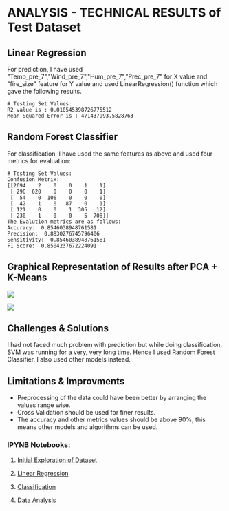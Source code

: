 # ANALYSIS - TECHNICAL RESULTS of Test Dataset

## Linear Regression

For prediction, I have used "Temp_pre_7","Wind_pre_7","Hum_pre_7","Prec_pre_7" for X value and "fire_size" feature for Y value and used LinearRegression() function which gave the following results.

```
# Testing Set Values:
R2 value is : 0.010545398726775512
Mean Squared Error is : 471437993.5828763
```

## Random Forest Classifier

For classification, I have used the same features as above and used four metrics for evaluation:

```
# Testing Set Values:
Confusion Metrix: 
[[2694    2    0    0    1    1]
 [ 296  620    0    0    0    1]
 [  54    0  106    0    0    0]
 [  42    1    0   87    0    1]
 [ 121    0    0    1  305   12]
 [ 230    1    0    0    5  708]]
The Evalution metrics are as follows: 
Accuracy:  0.8546038948761581
Precision:  0.8830276745796406
Sensitivity:  0.8546038948761581
F1 Score:  0.8504237672224091
```

## Graphical Representation of Results after PCA + K-Means

![](https://github.com/44-599-MachineLearning-S21/project-machine-learning-s21-srkvodnala/blob/main/images/p4.png?raw=True)

![](https://github.com/44-599-MachineLearning-S21/project-machine-learning-s21-srkvodnala/blob/main/images/p5.png?raw=True)


## Challenges & Solutions

I had not faced much problem with prediction but while doing classification, SVM was running for a very, very long time. Hence I used Random Forest Classifier. I also used other models instead. 

## Limitations & Improvments

- Preprocessing of the data could have been better by arranging the values range wise.
- Cross Validation should be used for finer results.
- The accuracy and other metrics values should be above 90%, this means other models and algorithms can be used.

### IPYNB Notebooks: 

1. [Initial Exploration of Dataset](https://github.com/44-599-MachineLearning-S21/project-machine-learning-s21-srkvodnala/blob/main/initial_exploration.ipynb)

1. [Linear Regression](https://github.com/44-599-MachineLearning-S21/project-machine-learning-s21-srkvodnala/blob/main/linear_regression.ipynb)

1. [Classification](https://github.com/44-599-MachineLearning-S21/project-machine-learning-s21-srkvodnala/blob/main/Classification.ipynb)

1. [Data Analysis](https://github.com/44-599-MachineLearning-S21/project-machine-learning-s21-srkvodnala/blob/main/Data%20Analysis.ipynb)